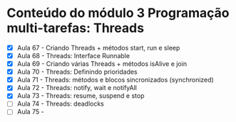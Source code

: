 # Conteúdo do módulo 3 Programação multi-tarefas: Threads

- [x] Aula 67 - Criando Threads + métodos start, run e sleep
- [x] Aula 68 - Threads: Interface Runnable
- [x] Aula 69 - Criando várias Threads + métodos isAlive e join
- [x] Aula 70 - Threads: Definindo prioridades
- [x] Aula 71 - Threads: métodos e blocos sincronizados (synchronized)
- [x] Aula 72 - Threads: notify, wait e notifyAll
- [x] Aula 73 - Threads: resume, suspend e stop
- [ ] Aula 74 - Threads: deadlocks
- [ ] Aula 75 -